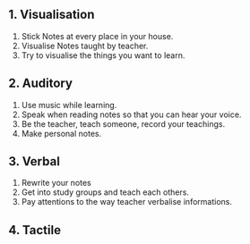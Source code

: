 ## 1. Visualisation
1. Stick Notes at every place in your house.
2. Visualise Notes taught by teacher.
3. Try to visualise the things you want to learn.

## 2. Auditory
1. Use music while learning.
2. Speak when reading notes so that you can hear your voice.
3. Be the teacher, teach someone, record your teachings.
4. Make personal notes.

## 3. Verbal
1. Rewrite your notes
2. Get into study groups and teach each others.
3. Pay attentions to the way teacher verbalise informations.

## 4. Tactile 
